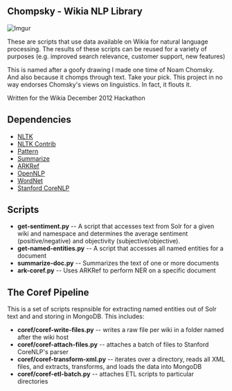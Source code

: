 ## Chompsky - Wikia NLP Library ##
![Imgur](http://i.imgur.com/uBV0r.jpg)

These are scripts that use data available on Wikia for natural language processing.
The results of these scripts can be reused for a variety of purposes 
(e.g. improved search relevance, customer support, new features)

This is named after a goofy drawing I made one time of Noam Chomsky.
And also because it chomps through text. Take your pick.
This project in no way endorses Chomsky's views on linguistics. In fact, it flouts it.

Written for the Wikia December 2012 Hackathon

## Dependencies ##
* [NLTK](https://github.com/nltk/nltk)
* [NLTK Contrib](https://github.com/nltk/nltk)
* [Pattern](https://github.com/clips/pattern)
* [Summarize](https://github.com/thavelick/summarize)
* [ARKRef](http://www.ark.cs.cmu.edu/ARKref)
* [OpenNLP](http://opennlp.sourceforge.net/)
* [WordNet](http://wordnet.princeton.edu/wordnet/download/current-version/)
* [Stanford CoreNLP](http://nlp.stanford.edu/software/corenlp.shtml)

## Scripts ##

* **get-sentiment.py** -- A script that accesses text from Solr for a given wiki and namespace
and determines the average sentiment (positive/negative) and objectivity (subjective/objective).
* **get-named-entities.py** -- A script that accesses all named entities for a document
* **summarize-doc.py** -- Summarizes the text of one or more documents
* **ark-coref.py** -- Uses ARKRef to perform NER on a specific document

## The Coref Pipeline ##
This is a set of scripts respnsible for extracting named entities out of Solr text and and storing in MongoDB. This includes:
* **coref/coref-write-files.py** -- writes a raw file per wiki in a folder named after the wiki host
* **coref/coref-attach-files.py** -- attaches a batch of files to Stanford CoreNLP's parser
* **coref/coref-transform-xml.py** -- iterates over a directory, reads all XML files, and extracts, transforms, and loads the data into MongoDB
* **coref/coref-etl-batch.py** -- attaches ETL scripts to particular directories
